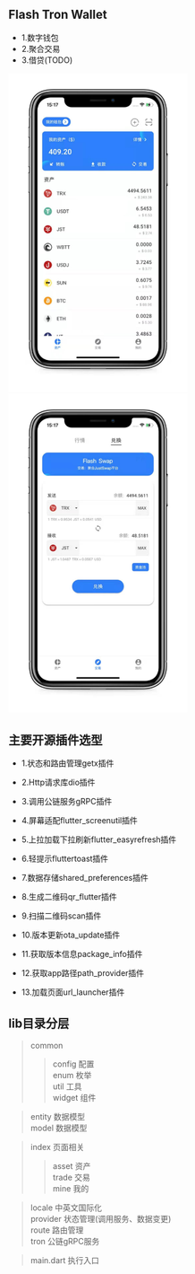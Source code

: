 ## Flash Tron Wallet 

- 1.数字钱包
- 2.聚合交易
- 3.借贷(TODO)

<img src="asset/doc/ft-wallet01.jpeg"  width="320" alt="image-01" style="display: inline-block" /><img src="asset/doc/ft-wallet03.jpeg"  width="320" alt="image-03" style="display: inline-block" />

## 主要开源插件选型

- 1.状态和路由管理getx插件

- 2.Http请求库dio插件

- 3.调用公链服务gRPC插件

- 4.屏幕适配flutter_screenutil插件

- 5.上拉加载下拉刷新flutter_easyrefresh插件

- 6.轻提示fluttertoast插件

- 7.数据存储shared_preferences插件

- 8.生成二维码qr_flutter插件

- 9.扫描二维码scan插件

- 10.版本更新ota_update插件

- 11.获取版本信息package_info插件

- 12.获取app路径path_provider插件

- 13.加载页面url_launcher插件

## lib目录分层
>common
>>config                        配置<br>
>>enum                          枚举<br>
>>util                          工具<br>
>>widget                        组件<br>

>entity                         数据模型<br>
>model                          数据模型<br>

>index                          页面相关
>>asset                         资产<br>
>>trade                         交易<br>
>>mine                          我的<br>

>locale                         中英文国际化<br>
>provider                       状态管理(调用服务、数据变更)<br>
>route                          路由管理<br>
>tron                           公链gRPC服务<br>

>main.dart                      执行入口<br>